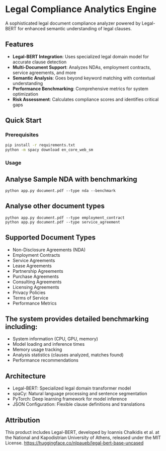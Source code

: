 # Legal Compliance Analytics Engine

A sophisticated legal document compliance analyzer powered by Legal-BERT for enhanced semantic understanding of legal clauses.

## Features

- **Legal-BERT Integration**: Uses specialized legal domain model for accurate clause detection  
- **Multi-Document Support**: Analyzes NDAs, employment contracts, service agreements, and more  
- **Semantic Analysis**: Goes beyond keyword matching with contextual understanding  
- **Performance Benchmarking**: Comprehensive metrics for system optimization  
- **Risk Assessment**: Calculates compliance scores and identifies critical gaps  

## Quick Start

### Prerequisites

```bash
pip install -r requirements.txt
python -m spacy download en_core_web_sm
```

### Usage

## Analyse Sample NDA with benchmarking
```
python app.py document.pdf --type nda --benchmark
```

## Analyse other document types
```
python app.py document.pdf --type employment_contract
python app.py document.pdf --type service_agreement
```

## Supported Document Types
- Non-Disclosure Agreements (NDA)
- Employment Contracts
- Service Agreements
- Lease Agreements
- Partnership Agreements
- Purchase Agreements
- Consulting Agreements
- Licensing Agreements
- Privacy Policies
- Terms of Service
- Performance Metrics

## The system provides detailed benchmarking including:

- System information (CPU, GPU, memory)
- Model loading and inference times
- Memory usage tracking
- Analysis statistics (clauses analyzed, matches found)
- Performance recommendations

## Architecture
- Legal-BERT: Specialized legal domain transformer model
- spaCy: Natural language processing and sentence segmentation
- PyTorch: Deep learning framework for model inference
- JSON Configuration: Flexible clause definitions and translations

## Attribution
This product includes Legal-BERT, developed by Ioannis Chalkidis et al. at the National and Kapodistrian University of Athens, released under the MIT License.
https://huggingface.co/nlpaueb/legal-bert-base-uncased
